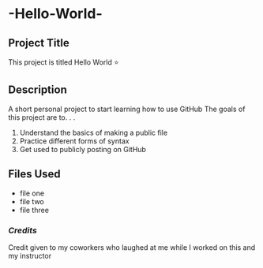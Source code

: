 # -Hello-World-

## **Project Title**
This project is titled Hello World ⭐

## **Description**
A short personal project to start learning how to use GitHub
The goals of this project are to. . .
1. Understand the basics of making a public file
2. Practice different forms of syntax
3. Get used to publicly posting on GitHub

## **Files Used**
- file one
- file two
- file three

### *Credits*
Credit given to my coworkers who laughed at me while I worked on this and my instructor
